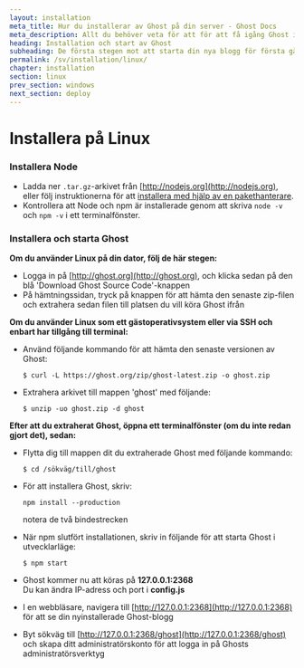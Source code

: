 ```yaml
---
layout: installation
meta_title: Hur du installerar av Ghost på din server - Ghost Docs
meta_description: Allt du behöver veta för att för att få igång Ghost i din lokala eller fjärranslutna miljö.
heading: Installation och start av Ghost
subheading: De första stegen mot att starta din nya blogg för första gången.
permalink: /sv/installation/linux/
chapter: installation
section: linux
prev_section: windows
next_section: deploy
---
```



# Installera på Linux <a id="install-linux"></a>

### Installera Node

*   Ladda ner `.tar.gz`-arkivet från [http://nodejs.org](http://nodejs.org), eller följ instruktionerna för att [installera med hjälp av en pakethanterare](https://github.com/joyent/node/wiki/Installing-Node.js-via-package-manager).
*   Kontrollera att Node och npm är installerade genom att skriva `node -v` och `npm -v` i ett terminalfönster.

### Installera och starta Ghost


**Om du använder Linux på din dator, följ de här stegen:**

*   Logga in på [http://ghost.org](http://ghost.org), och klicka sedan på den blå 'Download Ghost Source Code'-knappen
*   På hämtningssidan, tryck på knappen för att hämta den senaste zip-filen och extrahera sedan filen till platsen du vill köra Ghost ifrån

**Om du använder Linux som ett gästoperativsystem eller via SSH och enbart har tillgång till terminal:**

*   Använd följande kommando för att hämta den senaste versionen av Ghost:

    ```
    $ curl -L https://ghost.org/zip/ghost-latest.zip -o ghost.zip
    ```

*   Extrahera arkivet till mappen 'ghost' med följande:

    ```
    $ unzip -uo ghost.zip -d ghost
    ```


**Efter att du extraherat Ghost, öppna ett terminalfönster (om du inte redan gjort det), sedan:**

*   Flytta dig till mappen dit du extraherade Ghost med följande kommando:

    ```
    $ cd /sökväg/till/ghost
    ```

*   För att installera Ghost, skriv:

    ```
    npm install --production
    ```
    <span class="note">notera de två bindestrecken</span>

*   När npm slutfört installationen, skriv in följande för att starta Ghost i utvecklarläge: 

    ```
    $ npm start
    ```

*   Ghost kommer nu att köras på **127.0.0.1:2368**<br />
    <span class="note">Du kan ändra IP-adress och port i **config.js**</span>

*   I en webbläsare, navigera till [http://127.0.0.1:2368](http://127.0.0.1:2368) för att se din nyinstallerade Ghost-blogg
*   Byt sökväg till [http://127.0.0.1:2368/ghost](http://127.0.0.1:2368/ghost) och skapa ditt administratörskonto för att logga in på Ghosts administratörsverktyg
